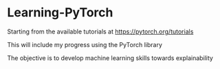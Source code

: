 # Learning-PyTorch

Starting from the available tutorials at https://pytorch.org/tutorials

This will include my progress using the PyTorch library

The objective is to develop machine learning skills towards explainability